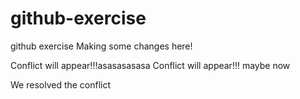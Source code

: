 # github-exercise
github exercise
Making some changes here!



Conflict will appear!!!asasasasasa
Conflict will appear!!! maybe now

We resolved the conflict